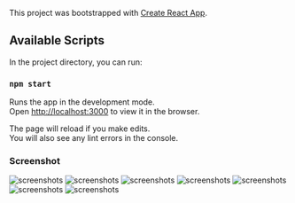 This project was bootstrapped with [Create React App](https://github.com/facebook/create-react-app).

## Available Scripts

In the project directory, you can run:

### `npm start`

Runs the app in the development mode.<br />
Open [http://localhost:3000](http://localhost:3000) to view it in the browser.

The page will reload if you make edits.<br />
You will also see any lint errors in the console.

### Screenshot

![screenshots](/screenshots/1.jpg)
![screenshots](/screenshots/2.jpg)
![screenshots](/screenshots/3.jpg)
![screenshots](/screenshots/4.jpg)
![screenshots](/screenshots/5.jpg)
![screenshots](/screenshots/6.jpg)
![screenshots](/screenshots/7.jpg)
